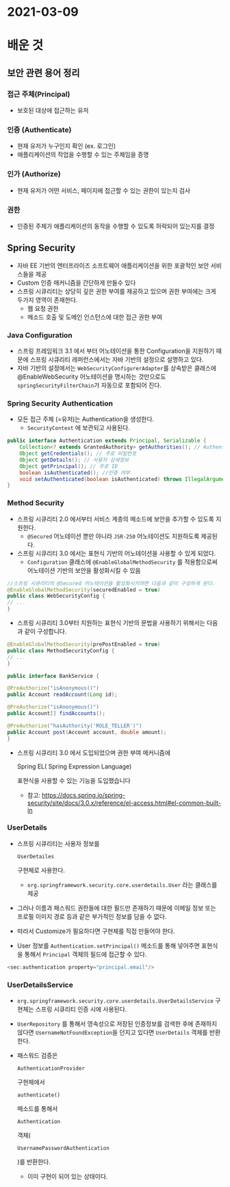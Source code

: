 # 2021-03-09

# 배운 것

## 보안 관련 용어 정리

### 접근 주체(Principal)

- 보호된 대상에 접근하는 유저

### 인증 (Authenticate)

- 현재 유저가 누구인지 확인 (ex. 로그인)
- 애플리케이션의 작업을 수행할 수 있는 주체임을 증명

### 인가 (Authorize)

- 현재 유저가 어떤 서비스, 페이지에 접근할 수 있는 권한이 있는지 검사

### 권한

- 인증된 주체가 애플리케이션의 동작을 수행할 수 있도록 허락되어 있는지를 결정

## Spring Security

- 자바 EE 기반의 엔터프라이즈 소프트웨어 애플리케이션을 위한 포괄적인 보안 서비스들을 제공
- Custom 인증 매커니즘을 간단하게 만들수 있다
- 스프링 시큐리티는 상당히 깊은 권한 부여를 제공하고 있으며 권한 부여에는 크게 두가지 영역이 존재한다.
  - 웹 요청 권한
  - 메소드 호출 및 도메인 인스턴스에 대한 접근 권한 부여

### Java Configuration

- 스프링 프레임워크 3.1 에서 부터 어노테이션을 통한 Configuration을 지원하기 때문에 스프링 시큐리티 레퍼런스에서는 자바 기반의 설정으로 설명하고 있다.
- 자바 기반의 설정에서는 `WebSecurityConfigurerAdapter`를 상속받은 클래스에 @EnableWebSecurity 어노테이션을 명시하는 것만으로도 `springSecurityFilterChain`가 자동으로 포함되어 진다.

### Spring Security Authentication

- 모든 접근 주체 (=유저)는 Authentication을 생성한다.
  - `SecurityContext` 에 보관되고 사용된다.

```java
public interface Authentication extends Principal, Serializable { 
	Collection<? extends GrantedAuthority> getAuthorities(); // Authentication 저장소에 의해 인증된 사용자의 권한 목록 
	Object getCredentials(); // 주로 비밀번호 
	Object getDetails(); // 사용자 상세정보 
	Object getPrincipal(); // 주로 ID 
	boolean isAuthenticated(); //인증 여부 
	void setAuthenticated(boolean isAuthenticated) throws IllegalArgumentException; }
}
```

### Method Security

- 스프링 시큐리티 2.0 에서부터 서비스 계층의 메소드에 보안을 추가할 수 있도록 지원한다.
  - `@Secured` 어노테이션 뿐만 아니라 `JSR-250` 어노테이션도 지원하도록 제공된다.
- 스프링 시큐리티 3.0 에서는 표현식 기반의 어노테이션을 사용할 수 있게 되었다.
  - `Configuration` 클래스에 `@EnableGlobalMethodSecurity` 를 적용함으로써 어노테이션 기반의 보안을 활성화시킬 수 있음

```java
//스프링 시큐리티의 @Secured 어노테이션을 활성화시키려면 다음과 같이 구성하게 된다.
@EnableGlobalMethodSecurity(securedEnabled = true)
public class WebSecurityConfig {
// ...
}
```

- 스프링 시큐리티 3.0부터 지원하는 표현식 기반의 문법을 사용하기 위해서는 다음과 같이 구성합니다.

```java
@EnableGlobalMethodSecurity(prePostEnabled = true)
public class MethodSecurityConfig {
// ...
}

public interface BankService {

@PreAuthorize("isAnonymous()")
public Account readAccount(Long id);

@PreAuthorize("isAnonymous()")
public Account[] findAccounts();

@PreAuthorize("hasAuthority('ROLE_TELLER')")
public Account post(Account account, double amount);
}
```

- 스프링 시큐리티 3.0 에서 도입되었으며 권한 부여 메커니즘에 

  Spring EL( Spring Expression Language)

   표현식을 사용할 수 있는 기능을 도입했습니다

  - 참고: https://docs.spring.io/spring-security/site/docs/3.0.x/reference/el-access.html#el-common-built-in

### UserDetails

- 스프링 시큐리티는 사용자 정보를 

  ```
  UserDetailes
  ```

   구현체로 사용한다.

  - `org.springframework.security.core.userdetails.User` 라는 클래스를 제공

- 그러나 이름과 패스워드 권한들에 대한 필드만 존재하기 때문에 이메일 정보 또는 프로필 이미지 경로 등과 같은 부가적인 정보를 담을 수 없다.

- 따라서 Customize가 필요하다면 구현체를 직접 만들어야 한다.

- User 정보를 `Authentication.setPrincipal()` 메소드를 통해 넣어주면 표현식을 통해서 `Principal` 객체의 필드에 접근할 수 있다.

```java
<sec:authentication property="principal.email"/>
```

### UserDetailsService

- `org.springframework.security.core.userdetails.UserDetailsService` 구현체는 스프링 시큐리티 인증 시에 사용된다.

- `UserRepository` 를 통해서 영속성으로 저장된 인증정보를 검색한 후에 존재하지 않다면 `UsernameNotFoundException`을 던지고 있다면 `UserDetails` 객체를 반환한다.

- 패스워드 검증은 

  ```
  AuthenticationProvider
  ```

   구현체에서 

  ```
  authenticate()
  ```

   메소드를 통해서 

  ```
  Authentication
  ```

   객체(

  ```
  UsernamePasswordAuthentication
  ```

  )를 반환한다.

  - 이미 구현이 되어 있는 상태이다.